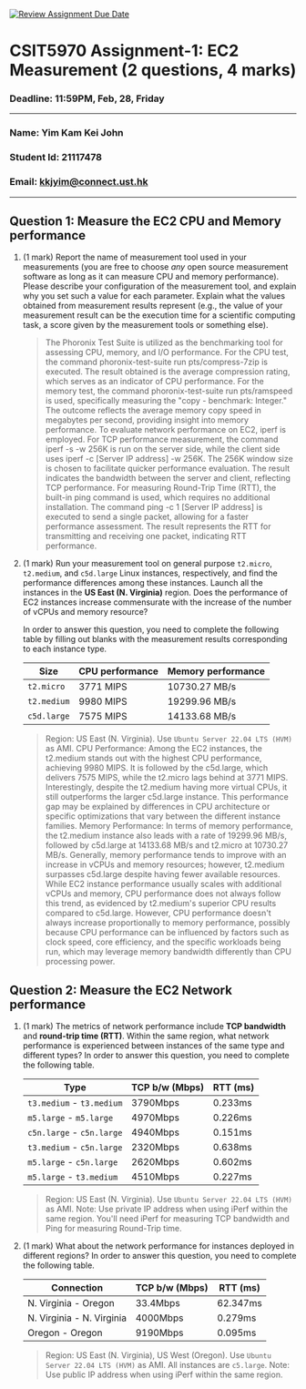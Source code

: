 [![Review Assignment Due Date](https://classroom.github.com/assets/deadline-readme-button-22041afd0340ce965d47ae6ef1cefeee28c7c493a6346c4f15d667ab976d596c.svg)](https://classroom.github.com/a/IAASVEAZ)
# CSIT5970 Assignment-1: EC2 Measurement (2 questions, 4 marks)

### Deadline: 11:59PM, Feb, 28, Friday

---

### Name: Yim Kam Kei John
### Student Id: 21117478
### Email: kkjyim@connect.ust.hk

---

## Question 1: Measure the EC2 CPU and Memory performance

1. (1 mark) Report the name of measurement tool used in your measurements (you are free to choose *any* open source measurement software as long as it can measure CPU and memory performance). Please describe your configuration of the measurement tool, and explain why you set such a value for each parameter. Explain what the values obtained from measurement results represent (e.g., the value of your measurement result can be the execution time for a scientific computing task, a score given by the measurement tools or something else).

    > The Phoronix Test Suite is utilized as the benchmarking tool for assessing CPU, memory, and I/O performance.
    > For the CPU test, the command phoronix-test-suite run pts/compress-7zip is executed. The result obtained is the average compression rating, which serves as an indicator of CPU performance.
    > For the memory test, the command phoronix-test-suite run pts/ramspeed is used, specifically measuring the "copy - benchmark: Integer." The outcome reflects the average memory copy speed in megabytes per second, providing insight into memory performance.
    > To evaluate network performance on EC2, iperf is employed. For TCP performance measurement, the command iperf -s -w 256K is run on the server side, while the client side uses iperf -c [Server IP address] -w 256K. The 256K window size is chosen to facilitate quicker performance evaluation. The result indicates the bandwidth between the server and client, reflecting TCP performance.
    > For measuring Round-Trip Time (RTT), the built-in ping command is used, which requires no additional installation. The command ping -c 1 [Server IP address] is executed to send a single packet, allowing for a faster performance assessment. The result represents the RTT for transmitting and receiving one packet, indicating RTT performance.

2. (1 mark) Run your measurement tool on general purpose `t2.micro`, `t2.medium`, and `c5d.large` Linux instances, respectively, and find the performance differences among these instances. Launch all the instances in the **US East (N. Virginia)** region. Does the performance of EC2 instances increase commensurate with the increase of the number of vCPUs and memory resource?

    In order to answer this question, you need to complete the following table by filling out blanks with the measurement results corresponding to each instance type.

    | Size        | CPU performance | Memory performance |
    | ----------- | --------------- | ------------------ |
    | `t2.micro`  |    3771 MIPS    |    10730.27 MB/s   |
    | `t2.medium` |    9980 MIPS    |    19299.96 MB/s   |
    | `c5d.large` |    7575 MIPS    |    14133.68 MB/s   |

    > Region: US East (N. Virginia). Use `Ubuntu Server 22.04 LTS (HVM)` as AMI.
    > CPU Performance:
    > Among the EC2 instances, the t2.medium stands out with the highest CPU performance, achieving 9980 MIPS. It is followed by the c5d.large, which delivers 7575 MIPS, while the t2.micro lags behind at 3771 MIPS. Interestingly, despite the t2.medium having more virtual CPUs, it still outperforms the larger c5d.large instance. This performance gap may be explained by differences in CPU architecture or specific optimizations that vary between the different instance families. 
    > Memory Performance:
    > In terms of memory performance, the t2.medium instance also leads with a rate of 19299.96 MB/s, followed by c5d.large at 14133.68 MB/s and t2.micro at 10730.27 MB/s. Generally, memory performance tends to improve with an increase in vCPUs and memory resources; however, t2.medium surpasses c5d.large despite having fewer available resources. While EC2 instance performance usually scales with additional vCPUs and memory, CPU performance does not always follow this trend, as evidenced by t2.medium's superior CPU results compared to c5d.large. However, CPU performance doesn't always increase proportionally to memory performance, possibly because CPU performance can be influenced by factors such as clock speed, core efficiency, and the specific workloads being run, which may leverage memory bandwidth differently than CPU processing power.


## Question 2: Measure the EC2 Network performance

1. (1 mark) The metrics of network performance include **TCP bandwidth** and **round-trip time (RTT)**. Within the same region, what network performance is experienced between instances of the same type and different types? In order to answer this question, you need to complete the following table.

    | Type                      | TCP b/w (Mbps) | RTT (ms) |
    | ------------------------- | -------------- | -------- |
    | `t3.medium` - `t3.medium` |    3790Mbps    | 0.233ms  |
    | `m5.large` - `m5.large`   |    4970Mbps    | 0.226ms  |
    | `c5n.large` - `c5n.large` |    4940Mbps    | 0.151ms  |
    | `t3.medium` - `c5n.large` |    2320Mbps    | 0.638ms  |
    | `m5.large` - `c5n.large`  |    2620Mbps    | 0.602ms  |
    | `m5.large` - `t3.medium`  |    4510Mbps    | 0.227ms  |

    > Region: US East (N. Virginia). Use `Ubuntu Server 22.04 LTS (HVM)` as AMI. Note: Use private IP address when using iPerf within the same region. You'll need iPerf for measuring TCP bandwidth and Ping for measuring Round-Trip time.

2. (1 mark) What about the network performance for instances deployed in different regions? In order to answer this question, you need to complete the following table.

    | Connection                | TCP b/w (Mbps) | RTT (ms) |
    | ------------------------- | -------------- | -------- |
    | N. Virginia - Oregon      |    33.4Mbps    | 62.347ms |
    | N. Virginia - N. Virginia |    4000Mbps    | 0.279ms  |
    | Oregon - Oregon           |    9190Mbps    | 0.095ms  |
 
    > Region: US East (N. Virginia), US West (Oregon). Use `Ubuntu Server 22.04 LTS (HVM)` as AMI. All instances are `c5.large`. Note: Use public IP address when using iPerf within the same region.
